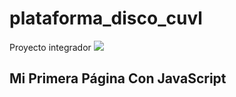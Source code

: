 # plataforma_disco_cuvl
Proyecto integrador 
![](https://repository-images.githubusercontent.com/782623521/449d43c5-d725-49b2-9c96-3256cc0be337)

## Mi Primera Página Con JavaScript
